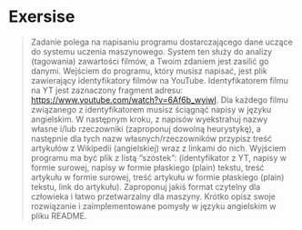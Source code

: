 # Exersise
>  Zadanie polega na napisaniu programu dostarczającego dane uczące do systemu uczenia maszynowego. System ten służy do analizy (tagowania) zawartości filmów, a Twoim zdaniem jest zasilić go danymi. Wejściem do programu, który musisz napisać, jest plik zawierający identyfikatory filmów na YouTube. Identyfikatorem filmu na YT jest zaznaczony fragment adresu: https://www.youtube.com/watch?v=6Af6b_wyiwI. Dla każdego filmu związanego z identyfikatorem musisz ściągnąć napisy w języku angielskim. W następnym kroku, z napisów wyekstrahuj nazwy własne i/lub rzeczowniki (zaproponuj dowolną heurystykę), a następnie dla tych nazw własnych/rzeczowników przypisz treść artykułów z Wikipedii (angielskiej) wraz z linkami do nich. Wyjściem programu ma być plik z listą “szóstek”: (identyfikator z YT, napisy w formie surowej, napisy w formie płaskiego (plain) tekstu, treść artykułu w formie surowej, treść artykułu w formie płaskiego (plain) tekstu, link do artykułu). Zaproponuj jakiś format czytelny dla człowieka i łatwo przetwarzalny dla maszyny. Krótko opisz swoje rozwiązanie i zaimplementowane pomysły w języku angielskim w pliku README.